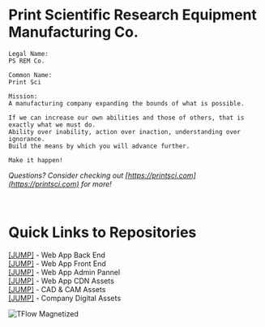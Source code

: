 <h1>Print Scientific Research Equipment Manufacturing Co. </h1>  

```
Legal Name: 
PS REM Co.
```

```
Common Name: 
Print Sci
```  

```
Mission:
A manufacturing company expanding the bounds of what is possible.

If we can increase our own abilities and those of others, that is exactly what we must do.
Ability over inability, action over inaction, understanding over ignorance.
Build the means by which you will advance further.

Make it happen!
```

<i>Questions? Consider checking out  [https://printsci.com](https://printsci.com)  for more!</i>

</br>

<h1>Quick Links to Repositories</h1>

[[JUMP]](https://github.com/printsci/web-back) - Web App Back End  
[[JUMP]](https://github.com/printsci/web-front) - Web App Front End  
[[JUMP]](https://github.com/printsci/web-admin) - Web App Admin Pannel  
[[JUMP]](https://github.com/printsci/web-assets) - Web App CDN Assets  
[[JUMP]](https://github.com/printsci/cad-cam-assets) - CAD & CAM Assets  
[[JUMP]](https://github.com/printsci/company-assets) - Company Digital Assets


<img alt="TFlow Magnetized" src="http://d1oe4q7w4od22g.cloudfront.net/images/tflow-assem-flowsim.png"/>
